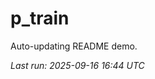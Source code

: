# p_train

Auto-updating README demo.

<!--START_SECTION:status-->
_Last run: 2025-09-16 16:44 UTC_
<!--END_SECTION:status-->













































































































































































































































































































































































































































































































































































